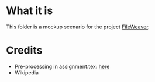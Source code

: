 # What it is
This folder is a mockup scenario for the project [FileWeaver](https://github.com/jgori-ouistiti/FileWeaver).

# Credits
* Pre-processing in assignment.tex: [here](https://scikit-learn.org/stable/auto_examples/decomposition/plot_pca_vs_lda.html#sphx-glr-auto-examples-decomposition-plot-pca-vs-lda-py)
* Wikipedia
